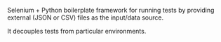 Selenium + Python boilerplate framework for running tests by providing external (JSON or CSV) files as the input/data source. 


It decouples tests from particular environments.